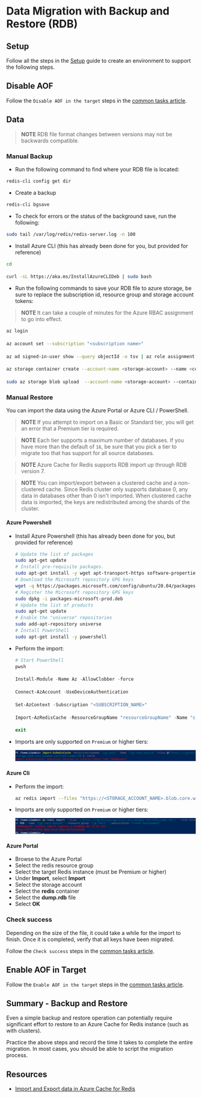 # Data Migration with Backup and Restore (RDB)

## Setup

Follow all the steps in the [Setup](./../05_Appendix/00_Setup.md) guide to create an environment to support the following steps.

## Disable AOF

Follow the `Disable AOF in the target` steps in the [common tasks article](03_DataMigration_Common.md).

## Data

> **NOTE** RDB file format changes between versions may not be backwards compatible.

### Manual Backup

- Run the following command to find where your RDB file is located:

```bash
redis-cli config get dir
```

- Create a backup

```bash
redis-cli bgsave
```

- To check for errors or the status of the background save, run the following:

```bash
sudo tail /var/log/redis/redis-server.log -n 100
```

- Install Azure CLI (this has already been done for you, but provided for reference)

```bash
cd

curl -sL https://aka.ms/InstallAzureCLIDeb | sudo bash
```

- Run the following commands to save your RDB file to azure storage, be sure to replace the subscription id, resource group and storage account tokens:

> **NOTE** It can take a couple of minutes for the Azure RBAC assignment to go into effect.

```bash
az login

az account set --subscription "<subscription name>"

az ad signed-in-user show --query objectId -o tsv | az role assignment create --role "Storage Blob Data Contributor" --assignee @- --scope "/subscriptions/<subscription-id>/resourceGroups/<resource-group>/providers/Microsoft.Storage/storageAccounts/<storage-account>"

az storage container create --account-name <storage-account> --name <container> --auth-mode login

sudo az storage blob upload  --account-name <storage-account> --container-name redis --name database.rdb --file /var/lib/redis/dump.rdb --auth-mode login
```

### Manual Restore

You can import the data using the Azure Portal or Azure CLI / PowerShell.

> **NOTE** If you attempt to import on a Basic or Standard tier, you will get an error that a Premium tier is required.

> **NOTE** Each tier supports a maximum number of databases.  If you have more than the default of `16`, be sure that you pick a tier to migrate too that has support for all source databases.

> **NOTE** Azure Cache for Redis supports RDB import up through RDB version 7.

> **NOTE** You can import/export between a clustered cache and a non-clustered cache. Since Redis cluster only supports database 0, any data in databases other than 0 isn't imported. When clustered cache data is imported, the keys are redistributed among the shards of the cluster.

#### Azure Powershell

- Install Azure Powershell (this has already been done for you, but provided for reference)

    ```bash
    # Update the list of packages
    sudo apt-get update
    # Install pre-requisite packages.
    sudo apt-get install -y wget apt-transport-https software-properties-common
    # Download the Microsoft repository GPG keys
    wget -q https://packages.microsoft.com/config/ubuntu/20.04/packages-microsoft-prod.deb
    # Register the Microsoft repository GPG keys
    sudo dpkg -i packages-microsoft-prod.deb
    # Update the list of products
    sudo apt-get update
    # Enable the "universe" repositories
    sudo add-apt-repository universe
    # Install PowerShell
    sudo apt-get install -y powershell
    ```

- Perform the import:

    ```PowerShell
    # Start PowerShell
    pwsh

    Install-Module -Name Az -AllowClobber -force

    Connect-AzAccount -UseDeviceAuthentication

    Set-AzContext -Subscription "<SUBSCRIPTION_NAME>"

    Import-AzRedisCache -ResourceGroupName "resourceGroupName" -Name "cacheName" -Files @("https://<STORAGE_ACCOUNT_NAME>.blob.core.windows.net/redis/dump.rdb") -Force

    exit
    ```

- Imports are only supported on `Premium` or higher tiers:

    ![Import error for Basic and Standard.](./media/Redis_ImportAzRedisCache_Error1.png)

#### Azure Cli

- Perform the import:

    ```bash
    az redis import --files "https://<STORAGE_ACCOUNT_NAME>.blob.core.windows.net/redis/dump.rdb"  --file-format RDB --name "cacheName" --resource-group "resourceGroupName"  --subscription "subscriptionName"
    ```

- Imports are only supported on `Premium` or higher tiers:

    ![Import error for Basic and Standard.](./media/Redis_ImportAzRedisCache_Error2.png)

#### Azure Portal

- Browse to the Azure Portal
- Select the redis resource group
- Select the target Redis instance (must be Premium or higher)
- Under **Import**, select **Import**
- Select the storage account
- Select the **redis** container
- Select the **dump.rdb** file
- Select **OK**

### Check success

Depending on the size of the file, it could take a while for the import to finish.  Once it is completed, verify that all keys have been migrated.

Follow the `Check success` steps in the [common tasks article](03_DataMigration_Common.md).

## Enable AOF in Target

Follow the `Enable AOF in the target` steps in the [common tasks article](03_DataMigration_Common.md).

## Summary - Backup and Restore

Even a simple backup and restore operation can potentially require significant effort to restore to an Azure Cache for Redis instance (such as with clusters).

Practice the above steps and record the time it takes to complete the entire migration. In most cases, you should be able to script the migration process.

## Resources

- [Import and Export data in Azure Cache for Redis](https://docs.microsoft.com/en-us/azure/azure-cache-for-redis/cache-how-to-import-export-data)